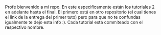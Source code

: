 Profe bienvenido a mi repo. En este especificamente están los tutoriales 2 en adelante hasta el final. El primero está en otro repositorio (el cual tienes el link de la entrega del primer tuto) pero para que no te confundas igualmente te dejo esta info :). Cada tutorial está commiteado con el respectivo nombre. 

